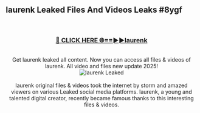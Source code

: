 ## laurenk Leaked Files And Videos Leaks #8ygf
<br>
<div align="center">
<h3><a href="https://watchclip.my.id/laurenk" rel="nofollow">🔴 CLICK HERE 🌐==►►laurenk</a></h3>
<br>
Get laurenk leaked all content. Now you can access all files & videos of laurenk. All video and files new update 2025!
<br>
<a href="https://watchclip.my.id/laurenk" rel="nofollow" data-target="animated-image.originalLink"><img src="https://i.ibb.co.com/WyWwxjT/player-gif2.gif" alt="laurenk Leaked" style="max-width: 100%; display: inline-block;" data-target="animated-image.originalImage"></a>
<br><br>
laurenk original files & videos took the internet by storm and amazed viewers on various Leaked social media platforms. laurenk, a young and talented digital creator, recently became famous thanks to this interesting files & videos.
</div>
<br>